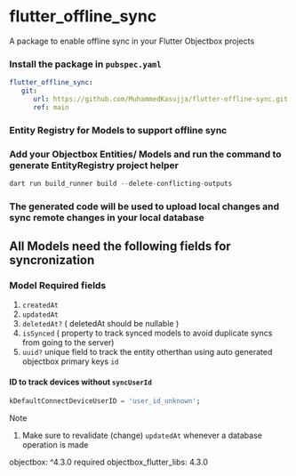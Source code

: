 # flutter_offline_sync

A package to enable offline sync in your Flutter Objectbox projects


### Install the package in `pubspec.yaml`

```yaml
flutter_offline_sync:
   git:
      url: https://github.com/MuhammedKasujja/flutter-offline-sync.git
      ref: main  
```

### Entity Registry for Models to support offline sync

### Add your Objectbox Entities/ Models and run the command to generate EntityRegistry project helper

```dart
dart run build_runner build --delete-conflicting-outputs
```

### The generated code will be used to upload local changes and sync remote changes in your local database

## All Models need the following fields for syncronization
### Model Required fields
1. `createdAt`
2. `updatedAt`
3. `deletedAt?`  ( deletedAt should be nullable )
4. `isSynced` ( property to track synced models to avoid duplicate syncs from going to the server)
5. `uuid?`  unique field to track the entity otherthan using auto generated objectbox primary keys `id` 

#### ID to track devices without `syncUserId`
```dart
kDefaultConnectDeviceUserID = 'user_id_unknown';
```

Note
 1. Make sure to revalidate (change) `updatedAt` whenever a database operation is made

 objectbox: ^4.3.0 required
 objectbox_flutter_libs: 4.3.0
